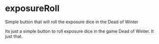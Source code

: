 # exposureRoll
Simple button that will roll the exposure dice in the Dead of Winter

Its just a simple button to roll exposure dice in the game Dead of Winter.
It just that.  
